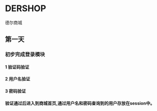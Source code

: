 # DERSHOP
德尔商城
## 第一天
### 初步完成登录模块
#### 1 验证码验证
#### 2 用户名验证
#### 3 密码验证
#### 验证通过后进入到商城首页,通过用户名和密码查询到的用户存放在session中。

